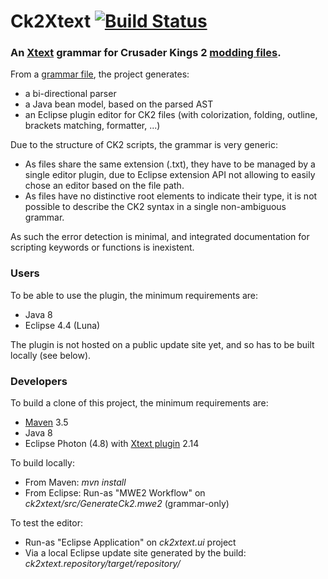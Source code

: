 # Ck2Xtext [![Build Status](https://travis-ci.org/rquinio/ck2xtext.svg)](https://travis-ci.org/rquinio/ck2xtext)

### An [Xtext](https://www.eclipse.org/Xtext/) grammar for Crusader Kings 2 [modding files](http://www.ckiiwiki.com/Modding).

From a [grammar file](ck2xtext/src/Ck2.xtext), the project generates:

- a bi-directional parser
- a Java bean model, based on the parsed AST
- an Eclipse plugin editor for CK2 files (with colorization, folding, outline, brackets matching, formatter, ...)

Due to the structure of CK2 scripts, the grammar is very generic:

- As files share the same extension (.txt), they have to be managed by a single editor plugin, due to Eclipse extension API not allowing to easily chose an editor based on the file path.
- As files have no distinctive root elements to indicate their type, it is not possible to describe the CK2 syntax in a single non-ambiguous grammar.

As such the error detection is minimal, and integrated documentation for scripting keywords or functions is inexistent.

### Users

To be able to use the plugin, the minimum requirements are: 

- Java 8
- Eclipse 4.4 (Luna)

The plugin is not hosted on a public update site yet, and so has to be built locally (see below).

### Developers

To build a clone of this project, the minimum requirements are: 

- [Maven](https://maven.apache.org) 3.5
- Java 8
- Eclipse Photon (4.8) with [Xtext plugin](https://www.eclipse.org/Xtext/download.html) 2.14

To build locally: 

- From Maven: *mvn install*
- From Eclipse: Run-as "MWE2 Workflow" on *ck2xtext/src/GenerateCk2.mwe2* (grammar-only)

To test the editor:

- Run-as "Eclipse Application" on *ck2xtext.ui* project
- Via a local Eclipse update site generated by the build: *ck2xtext.repository/target/repository/*